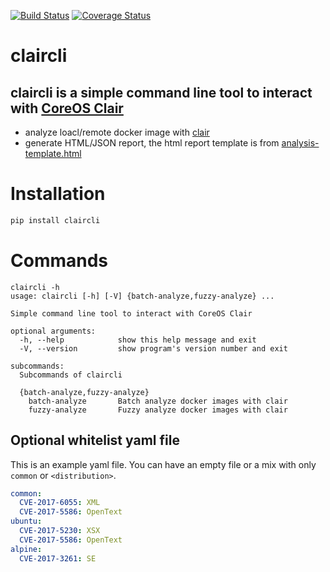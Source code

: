 [![Build Status](https://travis-ci.com/joelee2012/claircli.svg?branch=master)](https://travis-ci.com/joelee2012/claircli)
[![Coverage Status](https://coveralls.io/repos/github/joelee2012/claircli/badge.svg?branch=master)](https://coveralls.io/github/joelee2012/claircli?branch=master)
# claircli
## claircli is a simple command line tool to interact with [CoreOS Clair](https://github.com/coreos/clair)
- analyze loacl/remote docker image with [clair](https://github.com/coreos/clair)
- generate HTML/JSON report, the html report template is from [analysis-template.html](https://github.com/jgsqware/clairctl/blob/master/clair/templates/analysis-template.html)

# Installation

```bash
pip install claircli
``` 

# Commands

```
claircli -h
usage: claircli [-h] [-V] {batch-analyze,fuzzy-analyze} ...

Simple command line tool to interact with CoreOS Clair

optional arguments:
  -h, --help            show this help message and exit
  -V, --version         show program's version number and exit

subcommands:
  Subcommands of claircli

  {batch-analyze,fuzzy-analyze}
    batch-analyze       Batch analyze docker images with clair
    fuzzy-analyze       Fuzzy analyze docker images with clair
```

## Optional whitelist yaml file

This is an example yaml file. You can have an empty file or a mix with only `common` or `<distribution>`.

```yaml
common:
  CVE-2017-6055: XML
  CVE-2017-5586: OpenText
ubuntu:
  CVE-2017-5230: XSX
  CVE-2017-5586: OpenText
alpine:
  CVE-2017-3261: SE
```